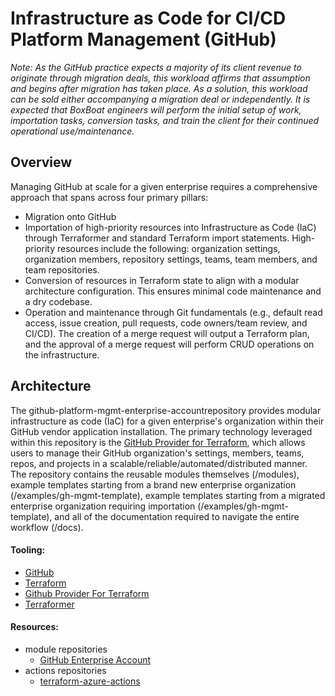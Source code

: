 # Infrastructure as Code for CI/CD Platform Management (GitHub)

*Note: As the GitHub practice expects a majority of its client revenue to originate through migration deals, this workload affirms that assumption and begins after migration has taken place. As a solution, this workload can be sold either accompanying a migration deal or independently. It is expected that BoxBoat engineers will perform the initial setup of work, importation tasks, conversion tasks, and train the client for their continued operational use/maintenance.*

## Overview
Managing GitHub at scale for a given enterprise requires a comprehensive approach that spans across four primary pillars:

- Migration onto GitHub
- Importation of high-priority resources into Infrastructure as Code (IaC) through Terraformer and standard Terraform import statements. High-priority resources include the following: organization settings, organization members, repository settings, teams, team members, and team repositories.
- Conversion of resources in Terraform state to align with a modular architecture configuration. This ensures minimal code maintenance and a dry codebase.
- Operation and maintenance through Git fundamentals (e.g., default read access, issue creation, pull requests, code owners/team review, and CI/CD). The creation of a merge request will output a Terraform plan, and the approval of a merge request will perform CRUD operations on the infrastructure.

## Architecture

The github-platform-mgmt-enterprise-accountrepository provides modular infrastructure as code (IaC) for a given enterprise's organization within their GitHub vendor application installation. The primary technology leveraged within this repository is the [GitHub Provider for Terraform](https://registry.terraform.io/providers/integrations/github/latest/docs), which allows users to manage their GitHub organization's settings, members, teams, repos, and projects in a scalable/reliable/automated/distributed manner. The repository contains the reusable modules themselves (/modules), example templates starting from a brand new enterprise organization (/examples/gh-mgmt-template), example templates starting from a migrated enterprise organization requiring importation (/examples/gh-mgmt-template), and all of the documentation required to navigate the entire workflow (/docs).

#### Tooling:

- [GitHub](https://github.com/)
- [Terraform](https://www.terraform.io/)
- [Github Provider For Terraform](https://registry.terraform.io/providers/integrations/github/latest/docs)
- [Terraformer](https://github.com/GoogleCloudPlatform/terraformer)

#### Resources:

- module repositories
    - [GitHub Enterprise Account](https://github.com/boxboat-github-practice/github-platform-mgmt-enterprise-account)
- actions repositories
    - [terraform-azure-actions](https://github.com/boxboat/terraform-azure-actions)
